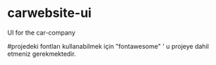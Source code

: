 # carwebsite-ui
UI for the car-company 

#projedeki fontları kullanabilmek için "fontawesome" ' u projeye dahil etmeniz gerekmektedir.
